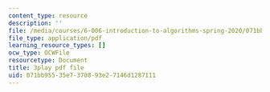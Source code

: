 ```yaml
---
content_type: resource
description: ''
file: /media/courses/6-006-introduction-to-algorithms-spring-2020/071bb95535e7370893e27146d1287111_NSHizBK9JD8.pdf
file_type: application/pdf
learning_resource_types: []
ocw_type: OCWFile
resourcetype: Document
title: 3play pdf file
uid: 071bb955-35e7-3708-93e2-7146d1287111
---
```

